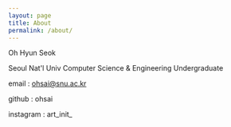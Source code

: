 ```yaml
---
layout: page
title: About
permalink: /about/
---
```

Oh Hyun Seok

Seoul Nat'l Univ Computer Science & Engineering Undergraduate

email : ohsai@snu.ac.kr

github : ohsai

instagram : art_init_
